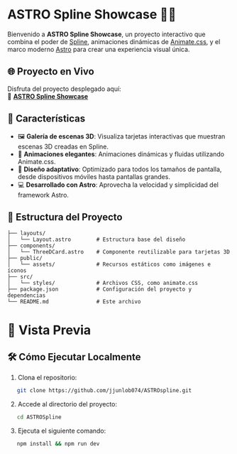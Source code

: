 # ASTRO Spline Showcase 🎨✨

Bienvenido a **ASTRO Spline Showcase**, un proyecto interactivo que combina el poder de [Spline](https://spline.design/), animaciones dinámicas de [Animate.css](https://animate.style/), y el marco moderno [Astro](https://astro.build/) para crear una experiencia visual única.

## 🌐 Proyecto en Vivo

Disfruta del proyecto desplegado aquí:  
🔗 **[ASTRO Spline Showcase](https://astr-ospline.vercel.app/)**

## 🚀 Características

- 🖼️ **Galería de escenas 3D**: Visualiza tarjetas interactivas que muestran escenas 3D creadas en Spline.
- 🎥 **Animaciones elegantes**: Animaciones dinámicas y fluidas utilizando Animate.css.
- 🌟 **Diseño adaptativo**: Optimizado para todos los tamaños de pantalla, desde dispositivos móviles hasta pantallas grandes.
- 💻 **Desarrollado con Astro**: Aprovecha la velocidad y simplicidad del framework Astro.

## 📂 Estructura del Proyecto

```plaintext
├── layouts/
│   └── Layout.astro        # Estructura base del diseño
├── components/
│   └── ThreeDCard.astro    # Componente reutilizable para tarjetas 3D
├── public/
│   └── assets/             # Recursos estáticos como imágenes e íconos
├── src/
│   └── styles/             # Archivos CSS, como animate.css
├── package.json            # Configuración del proyecto y dependencias
└── README.md               # Este archivo
   ```
# 📸 Vista Previa

## 🛠️ Cómo Ejecutar Localmente

1. Clona el repositorio:  
```bash
   git clone https://github.com/jjunlob074/ASTROspline.git
   ```

2. Accede al directorio del proyecto: 
```bash
   cd ASTROSpline
   ```

3. Ejecuta el siguiente comando: 
```bash
   npm install && npm run dev
   ```

